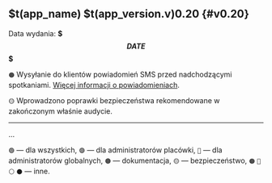 ## $t(app_name) $t(app_version.v)0.20 {#v0.20}

Data wydania: **$$$DATE$$$**

`🟠` Wysyłanie do klientów powiadomień SMS przed nadchodzącymi spotkaniami.
[Więcej informacji o powiadomieniach](meeting-notifications).

`🟡` Wprowadzono poprawki bezpieczeństwa rekomendowane w zakończonym właśnie audycie.

<!-- $$$DELETE_FROM_HERE_WHEN_FINAL$$$, $$$ADD_LOG_ABOVE_SINCE_COMMIT$$$ 4f95dbc825d2a2dede2fa1ec870d7ae00a7bfd36 -->

---

…

`🟢` — dla wszystkich,
`🟣` — dla administratorów placówki,
`🔴` — dla administratorów globalnych,
`🟤` — dokumentacja,
`🟡` — bezpieczeństwo,
`🟠` `🔵` `⚪` `⚫` — inne.
